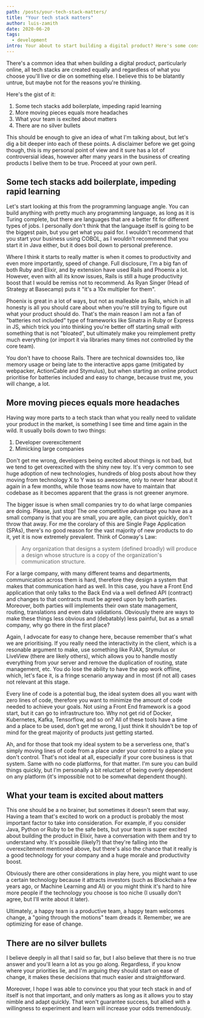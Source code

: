 ```yaml
---
path: /posts/your-tech-stack-matters/
title: "Your tech stack matters"
author: luis-zamith
date: 2020-06-20
tags:
  - development
intro: Your about to start building a digital product? Here's some consideration to consider before defining your tech stack.
---
```


There's a common idea that when building a digital product, particularly online,
all tech stacks are created equally and regardless of what you choose you'll
live or die on something else. I believe this to be blatantly untrue, but maybe
not for the reasons you're thinking.

Here's the gist of it:

1. Some tech stacks add boilerplate, impeding rapid learning
2. More moving pieces equals more headaches
3. What your team is excited about matters
4. There are no silver bullets

This should be enough to give an idea of what I'm talking about, but let's dig a
bit deeper into each of these points. A disclaimer before we get going though,
this is my personal point of view and it sure has a lot of controversial ideas,
however after many years in the business of creating products I belive them to
be true. Proceed at your own peril.

## Some tech stacks add boilerplate, impeding rapid learning

Let's start looking at this from the programming language angle. You can build
anything with pretty much any programming language, as long as it is Turing
complete, but there are languages that are a better fit for different types of
jobs. I personally don't think that the language itself is going to be the
biggest pain, but you get what you paid for. I wouldn't recommend that you start
your business using COBOL, as I wouldn't recommend that you start it in Java
either, but it does boil down to personal preference.

Where I think it starts to really matter is when it comes to productivity and
even more importantly, speed of change. Full disclosure, I'm a big fan of both Ruby
and Elixir, and by extension have used Rails and Phoenix a lot. However, even
with all its know issues, Rails is still a huge productivity boost that I would
be remiss not to recommend. As Ryan Singer (Head of Strategy at Basecamp) puts
it "it's a 10x multipler for them".

Phoenix is great in a lot of ways, but not as malleable as Rails, which in all
honesty is all you should care about when you're still trying to figure out what
your product should do. That's the main reason I am not a fan of "batteries not
included" type of frameworks like Sinatra in Ruby or Express in JS, which trick
you into thinking you're better off starting small with something that is not
"bloated", but ultimately make you reimplement pretty much everything (or import
it via libraries many times not controlled by the core team).

You don't have to choose Rails. There are technical downsides too, like memory
usage or being late to the interactive apps game (mitigated by webpacker,
ActionCable and Stymulus), but when starting an online product prioritise for
batteries included and easy to change, because trust me, you will change, a lot.

## More moving pieces equals more headaches

Having way more parts to a tech stack than what you really need to validate your
product in the market, is something I see time and time again in the wild. It
usually boils down to two things:

1. Developer overexcitement
2. Mimicking large companies

Don't get me wrong, developers being excited about things is not bad, but we
tend to get overexcited with the shiny new toy. It's very common to see huge
adoption of new technologies, hundreds of blog posts about how they moving from
technology X to Y was so awesome, only to never hear about it again in a few
months, while those teams now have to maintain that codebase as it becomes
apparent that the grass is not greener anymore.

The bigger issue is when small companies try to do what large companies are
doing. Please, just stop! The one competitive advantage you have as a small
company is that you are small, you are agile, can pivot quickly, don't throw
that away. For me the corolary of this are Single Page Application (SPAs),
there's no good reason for the vast majority of new products to do it, yet it is
now extremely prevalent. Think of Conway's Law:

>  Any organization that designs a system (defined broadly) will produce a
>  design whose structure is a copy of the organization's communication
>  structure.

For a large company, with many different teams and departments, communication
across them is hard, therefore they design a system that makes that
communication hard as well. In this case, you have a Front End application that
only talks to the Back End via a well defined API (contract) and changes to that
contracts must be agreed upon by both parties. Moreover, both parties will
implements their own state management, routing, translations and even data
validations. Obviously there are ways to make these things less obvious and
(debatably) less painful, but as a small company, why go there in the first
place?

Again, I advocate for easy to change here, because remember that's what we are
prioritising. If you really need the interactivity in the client, which is a
resonable argument to make, use something like PJAX, Stymulus or LiveView (there
are likely others), which allows you to handle mostly everything from your server
and remove the duplication of routing, state management, etc. You do lose the
ability to have the app work offline, which, let's face it, is a fringe scenario
anyway and in most (if not all) cases not relevant at this stage.

Every line of code is a potential bug, the ideal system does all you want with
zero lines of code, therefore you want to minimize the amount of code needed to
achieve your goals. Not using a Front End framework is a good start, but it can
go to infrastructure too. Why not get rid of Docker, Kubernetes, Kafka,
Tensorflow, and so on? All of these tools have a time and a place to
be used, don't get me wrong, I just think it shouldn't be top of mind for the great
majority of products just getting started.

Ah, and for those that took my ideal system to be a serverless one, that's
simply moving lines of code from a place under your control to a place you don't
control. That's not ideal at all, especially if your core business is that
system. Same with no code platforms, for that matter. I'm sure you can build
things quickly, but I'm personally a bit reluctant of being overly dependent on
any platform (it's impossible not to be somewhat dependent though).

## What your team is excited about matters

This one should be a no brainer, but sometimes it doesn't seem that way. Having
a team that's excited to work on a product is probably the most important factor
to take into consideration. For example, if you consider Java, Python or Ruby to
be the safe bets, but your team is super excited about building the product in
Elixir, have a conversation with them and try to understand why. It's possible
(likely?) that they're falling into the overexcitement mentioned above, but
there's also the chance that it really is a good technology for your company and
a huge morale and productivity boost.

Obviously there are other considerations in play here, you might want to use a
certain technology because it attracts investors (such as Blockchain a few years
ago, or Machine Learning and AI) or you might think it's hard to hire more
people if the technology you choose is too niche (I usually don't agree, but
I'll write about it later).

Ultimately, a happy team is a productive team, a happy team welcomes change, a
"going through the motions" team dreads it. Remember, we are optimizing for ease
of change.

## There are no silver bullets

I believe deeply in all that I said so far, but I also believe that there is no
true answer and you'll learn a lot as you go along. Regardless, if you know
where your priorities lie, and I'm arguing they should start on ease of change,
it makes these decisions that much easier and straightforward.

Moreover, I hope I was able to convince you that your tech stack in and of
itself is not that important, and only matters as long as it allows you to stay
nimble and adapt quickly. That won't guarantee success, but allied with a
willingness to experiment and learn will increase your odds tremendously.
